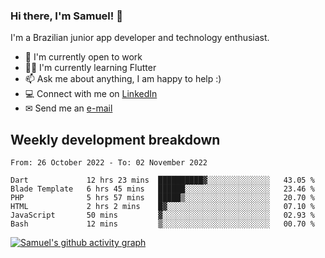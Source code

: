 ### Hi there, I'm Samuel! 👋

I'm a Brazilian junior app developer and technology enthusiast.

- 🏢 I'm currently open to work
- 👨‍💻 I'm currently learning Flutter
- 📫 Ask me about anything, I am happy to help :)
- 💻 Connect with me on [LinkedIn](https://www.linkedin.com/in/samuel-s-marques/)
- ✉ Send me an [e-mail](mailto:samuel.s.marques@protonmail.com)

## Weekly development breakdown
<!--START_SECTION:waka-->

```text
From: 26 October 2022 - To: 02 November 2022

Dart             12 hrs 23 mins  ██████████▓░░░░░░░░░░░░░░   43.05 %
Blade Template   6 hrs 45 mins   ██████░░░░░░░░░░░░░░░░░░░   23.46 %
PHP              5 hrs 57 mins   █████▒░░░░░░░░░░░░░░░░░░░   20.70 %
HTML             2 hrs 2 mins    █▓░░░░░░░░░░░░░░░░░░░░░░░   07.10 %
JavaScript       50 mins         ▓░░░░░░░░░░░░░░░░░░░░░░░░   02.93 %
Bash             12 mins         ▒░░░░░░░░░░░░░░░░░░░░░░░░   00.70 %
```

<!--END_SECTION:waka-->

[![Samuel's github activity graph](https://activity-graph.herokuapp.com/graph?username=samuel-s-marques&theme=react-dark)](https://github.com/samuel-s-marques)
